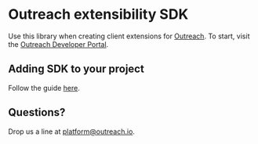<!-- omit in toc -->

# Outreach extensibility SDK

Use this library when creating client extensions for [Outreach](https://outreach.io).
To start, visit the [Outreach Developer Portal](https://developers.outreach.io).

## Adding SDK to your project

Follow the guide [here](https://developers.outreach.io/client-extensions/javascript-sdk/).

## Questions?

Drop us a line at platform@outreach.io.


